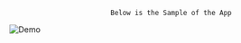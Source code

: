                              Below is the Sample of the App
![Demo](https://github.com/nikhilepparla/CoroutinesBasics/assets/77914314/ab61feb4-22c5-4021-be76-c113928f4d8f)

